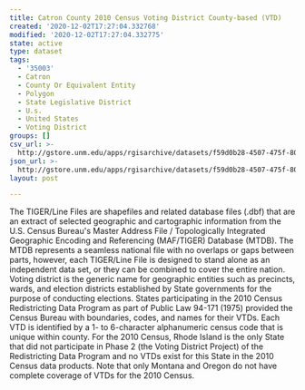 ```yaml
---
title: Catron County 2010 Census Voting District County-based (VTD)
created: '2020-12-02T17:27:04.332768'
modified: '2020-12-02T17:27:04.332775'
state: active
type: dataset
tags:
  - '35003'
  - Catron
  - County Or Equivalent Entity
  - Polygon
  - State Legislative District
  - U.s.
  - United States
  - Voting District
groups: []
csv_url: >-
  http://gstore.unm.edu/apps/rgisarchive/datasets/f59d0b28-4507-475f-80d8-997698c8c323/tl_2010_35003_vtd10.derived.csv
json_url: >-
  http://gstore.unm.edu/apps/rgisarchive/datasets/f59d0b28-4507-475f-80d8-997698c8c323/tl_2010_35003_vtd10.derived.json
layout: post

---
```

The TIGER/Line Files are shapefiles and related database files (.dbf) that are an extract of selected geographic and cartographic information from the U.S. Census Bureau's Master Address File / Topologically Integrated Geographic Encoding and Referencing (MAF/TIGER) Database (MTDB).  The MTDB represents a seamless national file with no overlaps or gaps between parts, however, each TIGER/Line File is designed to stand alone as an independent data set, or they can be combined to cover the entire nation.  Voting district is the generic name for geographic entities such as precincts, wards, and election districts established by State governments for the purpose of conducting elections.  States participating in the 2010 Census Redistricting Data Program as part of Public Law 94-171 (1975) provided the Census Bureau with boundaries, codes, and names for their VTDs.  Each VTD is identified by a 1- to 6-character alphanumeric census code that is unique within county.  For the 2010 Census, Rhode Island is the only State that did not participate in Phase 2 (the Voting District Project) of the Redistricting Data Program and no VTDs exist for this State in the 2010 Census data products.  Note that only Montana and Oregon do not have complete coverage of VTDs for the 2010 Census.  

